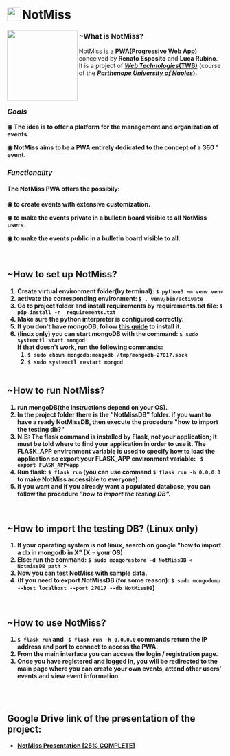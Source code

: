 <h1><img align="left" width="32" height="32" src="../main/static/IMG/favicons/safari-pinned-tab.svg" >NotMiss</h1>
<img align="left" src="../main/static/IMG/logo/logo256x256.png" width="164" height="164"> <h3>~What is NotMiss?</h3>
NotMiss is a <strong><a href=""https://en.wikipedia.org/wiki/Progressive_web_application> PWA(Progressive Web App)</a></strong> conceived by <b>Renato Esposito</b> and <b>Luca Rubino</b>. 
<br>It is a project of <a href="https://www.uniparthenope.it/ugov/degreecourse/43358"><i><b>Web Technologies</i>(TW6)</b></a> (course of the <b><i><a href="https://www.uniparthenope.it/">Parthenope University of Naples</a></i></strong>).
  
<br><br>
<h3><i>Goals</i></h3>

◉ The idea is to offer a platform for the management and organization of events.

◉ NotMiss aims to be a PWA entirely dedicated to the concept of a 360 ° event.

<h3><i>Functionality</i></h3>

<h4>The NotMiss PWA offers the possibily:</h4>

◉ to create events with extensive customization.
  
◉ to make the events private in a bulletin board visible to all NotMiss users.

◉ to make the events public in a bulletin board visible to all.
  <br>
  <br><br>
  
  <h2> ~How to set up NotMiss?</h2>
  <ol> 
    <li> Create virtual environment folder(by terminal): <code>$ python3 -m venv venv</code></li>
    <!-- <li> if you don't have pip, install pip: <code> sudo apt install python3-pip </code> -->
    <li> activate the corresponding environment: <code>$ . venv/bin/activate</code>
    <li> Go to project folder and install requirements by requirements.txt file: <code>$ pip install -r  requirements.txt </code> 
    <li> Make sure the python interpreter is configured correctly. </li>
    <li> If you don't have mongoDB, follow <a href="https://docs.mongodb.com/manual/tutorial/install-mongodb-on-ubuntu/"> this guide</a> to install it.</li>
  <li>(linux only) you can start mongoDB with the command: <code>$ sudo systemctl start mongod</code>
    <br> If that doesn't work, run the following commands: 
    <ol>
      <li> <code>$ sudo chown mongodb:mongodb /tmp/mongodb-27017.sock</code></li>
      <li> <code>$ sudo systemctl restart mongod</code></li>
  </ol>
    <br>
    </ol> 
      <h2> ~How to run NotMiss?</h2>
  <ol> 
    <li> run mongoDB(the instructions depend on your OS). </li>
    <li> In the project folder there is the "NotMissDB" folder. if you want to have a ready NotMissDB, then execute the procedure "how to import the testing db?" </li>
    <li> N.B: The flask command is installed by Flask, not your application; it must be told where to find your application in order to use it. The FLASK_APP environment variable is used to specify how to load the application so export your FLASK_APP environment variable: <code> $ export FLASK_APP=app</code></li>
    <li> Run flask: <code>$ flask run</code> (you can use command <code>$ flask run -h 0.0.0.0</code> to make NotMiss accessible to everyone).</li>
    <li> If you want and if you already want a populated database, you can follow the procedure <i>"how to import the testing DB".</i>
  </ol>
  <br>
    <h2> ~How to import the testing DB? (Linux only)</h2>
    <ol> 
    <li>If your operating system is not linux, search on google "how to import a db in mongodb in X" (X = your OS)</li>
    <li>Else: run the command: <code>$ sudo mongorestore -d NotMissDB < NotmissDB_path ></code></li>
    <li> Now you can test NotMiss with sample data. </li>
    <li> (If you need to export NotMissDB (for some reason): <code>$ sudo mongodump --host localhost --port 27017 --db NotMissDB</code>)</li>
  </ol>
  <br>
        <h2> ~How to use NotMiss?</h2>
  <ol> 
   <li> <code>$ flask run</code> and <code> $ flask run -h 0.0.0.0</code> commands return the IP address and port to connect to access the PWA.</li>
    <li> From the main interface you can access the login / registration page. </li>
  <li> Once you have registered and logged in, you will be redirected to the main page where you can create your own events, attend other users' events and view event information.</li>
     </ol>
     </br>
     </br>
     <h2> Google Drive link of the presentation of the project:</h2> 
     <ul> 
    <li>  <a href="https://drive.google.com/file/d/1hcCSI1GiDnyg1SejmHoymXjTlFWBOEEN/view"> NotMiss Presentation [25% COMPLETE]  </li>
     </ul>
    
    

